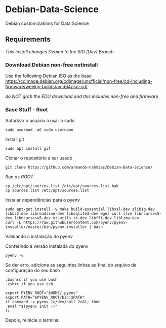 # Debian-Data-Science
Debian customizations for Data Science

## Requirements
_This install changes Debian to the SID (Dev) Branch_

### Download Debian non-free netinstall

Use the following Debian ISO as the base <https://cdimage.debian.org/cdimage/unofficial/non-free/cd-including-firmware/weekly-builds/amd64/iso-cd/>

*do NOT grab the EDU download and this includes non-free and firmware*
### Base Stuff - Root

Autorizar o usuário a usar o sudo

    sudo usermod -aG sudo username

Install git

    sudo apt install git


Clonar o repositório a ser usado

    git clone https://github.com/armando-nahmias/Debian-Data-Science/

_Run as ROOT_

    cp /etc/apt/sources.list /etc/apt/sources.list.bak
    cp sources.list /etc/apt/sources.list 

Instalar dependências para o pyenv

    sudo apt-get install -y make build-essential libssl-dev zlib1g-dev libbz2-dev libreadline-dev libsqlite3-dev wget curl llvm libncurses5-dev libncursesw5-dev xz-utils tk-dev libffi-dev liblzma-dev
    curl -L https://raw.githubusercontent.com/pyenv/pyenv-installer/master/bin/pyenv-installer | bash

Validando a instalação do pyenv

Conferindo a versão instalada do pyenv

    pyenv -v
    
Se der erro, adicione as seguintes linhas ao final do arquivo de configuração do seu bash

    .bashrc if you use bash
    .zshrc if you use zsh

```
export PYENV_ROOT="$HOME/.pyenv"
export PATH="$PYENV_ROOT/bin:$PATH"
if command -v pyenv 1>/dev/null 2>&1; then
 eval "$(pyenv init -)"
fi
```

Depois, reinicie o terminal



